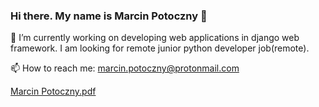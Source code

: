 ### Hi there. My name is Marcin Potoczny 👋

🌱 I’m currently working on developing web applications in django web framework. I am looking for remote junior python developer job(remote).

📫 How to reach me: 
marcin.potoczny@protonmail.com

<!--![test](https://github.com/marpot/marpot/assets/33203978/1161b380-e5fc-45a2-8e4d-3b350b774aea)

**marpot/marpot** is a ✨ _special_ ✨ repository because its `README.md` (this file) appears on your GitHub profile.

Here are some ideas to get you started:

- 🔭 I’m currently working on ...
- 🌱 I’m currently learning ...
- 👯 I’m looking to collaborate on ...
- 🤔 I’m looking for help with ...
- 💬 Ask me about ...
- 📫 How to reach me: ...
- 😄 Pronouns: ...
- ⚡ Fun fact: ...
-->
[Marcin Potoczny.pdf](https://github.com/marpot/marpot/files/13373620/Marcin.Potoczny.pdf)
